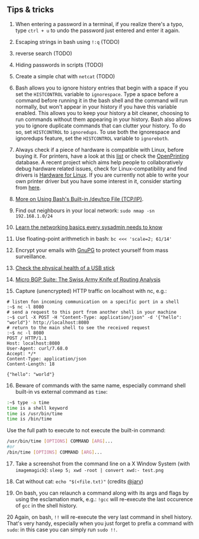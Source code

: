 ## Tips & tricks

1. When entering a password in a terminal, if you realize there's a typo, type `ctrl + u` to undo the password just entered and enter it again.

2. Escaping strings in bash using `!:q` (TODO)

3. reverse search (TODO)

4. Hiding passwords in scripts (TODO)

5. Create a simple chat with `netcat` (TODO)

6. Bash allows you to ignore history entries that begin with a space if you set the `HISTCONTROL` variable to `ignorespace`. Type a space before a command before running it in the bash shell and the command will run normally, but won't appear in your history if you have this variable enabled. This allows you to keep your history a bit cleaner, choosing to run commands without them appearing in your history. Bash also allows you to ignore duplicate commands that can clutter your history. To do so, set `HISTCONTROL` to `ignoredups`. To use both the ignorespace and ignoredups feature, set the `HISTCONTROL` variable to `ignoreboth`.

7. Always check if a piece of hardware is compatible with Linux, before buying it. For printers, have a look at this [list](https://haydenjames.io/finding-linux-compatible-printers/) or check the [OpenPrinting](https://www.openprinting.org/printers/) database. A recent project which aims  help people to collaboratively debug hardware related issues, check for Linux-compatibility and find drivers is [Hardware for Linux](https://linux-hardware.org/). If you are currently not able to write your own printer driver but you have some interest in it, consider starting from [here](https://openprinting.github.io/documentation/02-designing-printer-drivers).

8. [More on Using Bash's Built-in /dev/tcp File (TCP/IP)](https://www.linuxjournal.com/content/more-using-bashs-built-devtcp-file-tcpip).

9.  Find out neighbours in your local network: `sudo nmap -sn 192.168.1.0/24`

10. [Learn the networking basics every sysadmin needs to know](https://www.redhat.com/sysadmin/sysadmin-essentials-networking-basics)

11. Use floating-point arithmetich in bash: `bc <<< 'scale=2; 61/14'`

12. Encrypt your emails with [GnuPG](https://emailselfdefense.fsf.org/en/) to protect yourself from mass surveillance.

13. [Check the physical health of a USB stick](https://www.cyberciti.biz/faq/linux-check-the-physical-health-of-a-usb-stick-flash-drive/)

14. [Micro BGP Suite: The Swiss Army Knife of Routing Analysis](https://labs.ripe.net/author/lorenzo_cogotti/micro-bgp-suite-the-swiss-army-knife-of-routing-analysis/)

15. Capture (unencrypted) HTTP traffic on localhost with nc, e.g.:
```
# listen fon incoming communication on a specific port in a shell
:~$ nc -l 8080
# send a request to this port from another shell in your machine
:~$ curl -X POST -H "Content-Type: application/json" -d '{"hello": "world"}' http://localhost:8080
# return to the main shell to see the received request
:~$ nc -l 8080
POST / HTTP/1.1
Host: localhost:8080
User-Agent: curl/7.68.0
Accept: */*
Content-Type: application/json
Content-Length: 18

{"hello": "world"}
```

16. Beware of commands with the same name, especially command shell built-in vs external command as `time`:
```bash
:~$ type -a time
time is a shell keyword
time is /usr/bin/time
time is /bin/time
```

Use the full path to execute to not execute the built-in command:
```bash
/usr/bin/time [OPTIONS] COMMAND [ARG]...
#or
/bin/time [OPTIONS] COMMAND [ARG]...
```

17. Take a screenshot from the command line on a X Window System (with `imagemagick`): `sleep 5; xwd -root | convert xwd:- test.png`

18. Cat without cat: `echo "$(<file.txt)"` (credits [@jarv](https://jarv.org/posts/cat-without-cat/))

19. On bash, you can relaunch a command along with its args and flags by using the esclamation mark, e.g.: `!gcc` will re-execute the last occurence of `gcc` in the shell history.

20 Again, on bash, `!!` will re-execute the very last command in shell history. That's very handy, especially when you just forget to prefix a command with `sudo`: in this case you can simply run `sudo !!`. 